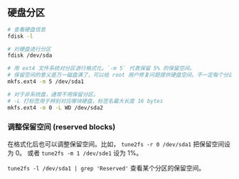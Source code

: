 ## 硬盘分区

```sh
# 查看硬盘信息
fdisk -l

# 对硬盘进行分区
fdisk /dev/sda

# 用 ext4 文件系统对分区进行格式化。`-m 5` 代表保留 5% 的保留空间。
# 保留空间的意义是万一磁盘满了，可以给 root 用户修复问题提供硬盘空间。不一定每个分区都需要保留空间。
mkfs.ext4 -m 5 /dev/sda1

# 对于非系统盘，通常不用保留分区。
# -L 打标签用于辨别对应哪块硬盘，标签名最大长度 16 bytes
mkfs.ext4 -m 0 -L WD /dev/sda2
```

### 调整保留空间 (reserved blocks)

在格式化后也可以调整保留空间。比如，
`tune2fs -r 0 /dev/sda1` 把保留空间设为 0。
或者 `tune2fs -m 1 /dev/sde1` 设为 1%。

`tune2fs -l /dev/sda1 | grep 'Reserved'` 查看某个分区的保留空间。
